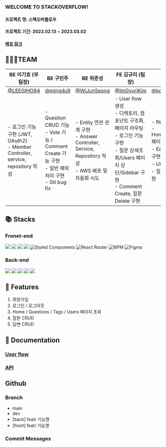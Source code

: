 ### WELCOME TO STACKOVERFLOW!

#### 프로젝트 명: 스택오버플로우
#### 프로젝트 기간: 2023.02.13 ~ 2023.03.02

#### [배포 링크](https://urban-adventure-ovr7jln.pages.github.io/)


## 🧑🏻‍💻TEAM
|BE 이기호 (부팀장)|BE 구민주|BE 위준성|FE 김규리 (팀장)|FE 고재필|FE 이성은|
|------|---|---|------|---|---|
|[@LEEGIHO94](https://github.com/LEEGIHO94)|[@mingdu9](https://github.com/mingdu9)|[@WiJunSeong](https://github.com/WiJunSeong)|[@ImGyuriKim](https://github.com/ImGyuriKim)|[@kohjp](https://github.com/kohjp)|[@tjddmssl](https://github.com/tjddmssl)|
|- 로그인 기능 구현 (JWT, OAuth2) <br> - Member Controller, service, repository 작성|- Question CRUD 기능 <br> - Vote 기능 / Comment Create 기능 구현 <br> - 일반 예외처리 구현 <br> - Git bug fix |- Entity 연관 관계 구현 <br> - Answer Controller, Service, Repository 작성 <br> - AWS 배포 및 자동화 시도 | - User flow 생성 <br> - 디렉토리, 컴포넌트 구조화, 페이지 라우팅 <br> - 로그인 기능 구현 <br> - 질문 상세조회/Users 페이지 상단/Sidebar 구현 <br> - Comment Create, 질문 Delete 구현 |- NavBar/Footer 구현 <br> - Home/Questions/Signup 페이지 구현 <br> - Edit 페이지 구현 및 기능 구현 <br> - Users 리스트 구현 <br> - 질문상세 페이지 기능 구현|- 성은님|


## 📚 Stacks

### Fronet-end
  <img src="https://img.shields.io/badge/html5-E34F26?style=for-the-badge&logo=html5&logoColor=white"> <img src="https://img.shields.io/badge/css-1572B6?style=for-the-badge&logo=css3&logoColor=white">  <img src="https://img.shields.io/badge/javascript-F7DF1E?style=for-the-badge&logo=javascript&logoColor=black"> <img src="https://img.shields.io/badge/react-61DAFB?style=for-the-badge&logo=react&logoColor=black">  ![Styled Components](https://img.shields.io/badge/styled--components-DB7093?style=for-the-badge&logo=styled-components&logoColor=white) ![React Router](https://img.shields.io/badge/React_Router-CA4245?style=for-the-badge&logo=react-router&logoColor=white) ![NPM](https://img.shields.io/badge/NPM-%23CB3837.svg?style=for-the-badge&logo=npm&logoColor=white) ![Figma](https://img.shields.io/badge/figma-%23F24E1E.svg?style=for-the-badge&logo=figma&logoColor=white)
  
### Back-end
<img src="https://img.shields.io/badge/java-007396?style=for-the-badge&logo=java&logoColor=white"> <img src="https://img.shields.io/badge/springboot-6DB33F?style=for-the-badge&logo=springboot&logoColor=white"> <img src="https://img.shields.io/badge/spring-6DB33F?style=for-the-badge&logo=spring&logoColor=white"> <img src="https://img.shields.io/badge/mysql-4479A1?style=for-the-badge&logo=mysql&logoColor=white"> <img src="https://img.shields.io/badge/amazonaws-232F3E?style=for-the-badge&logo=amazonaws&logoColor=white"> 


## 📍 Features
1. 회원가입
2. 로그인 / 로그아웃
3. Home / Questions / Tags / Users 페이지 조회
4. 질문 CRUD
4. 답변 CRUD

## 📄 Documentation
### [User flow](https://www.figma.com/file/Gv5OG5iGtt0npsVdKgnYxG/seb42-pre04-UserFlow?node-id=0%3A1&t=n9EsQEPgJqNJ4PhD-0)
### [API](https://documenter.getpostman.com/view/15179624/2s93CRLCHq#75ae105c-9bcf-40e6-9e7a-44518c93dda0)

## Github
### Branch
- main
- dev
- [back] feat/ 기능명
- [front] feat/ 기능명
### Commit Messages
